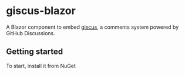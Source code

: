 # giscus-blazor

A Blazor component to embed [giscus](https://giscus.app), a comments system powered by GitHub Discussions.

## Getting started

To start, install it from NuGet
